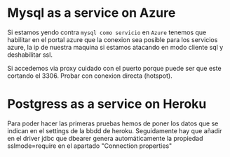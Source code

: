 Mysql as a service on Azure
===========================
Si estamos yendo contra `mysql como servicio` en `Azure` tenemos que habilitar en el portal azure que la conexion sea posible para
los servicios azure, la ip de nuestra maquina si estamos atacando en modo cliente sql y deshabilitar ssl.

Si accedemos via proxy cuidado con el puerto porque puede ser que este cortando el 3306. 
Probar con conexion directa (hotspot).

Postgress as a service on Heroku
================================
Para poder hacer las primeras pruebas hemos de poner los datos que se indican en el settings de la bbdd de heroku.
Seguidamente hay que añadir en el driver jdbc que dbearer genera automáticamente la propiedad sslmode=require en el 
apartado "Connection properties"
